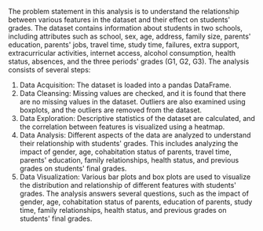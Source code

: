 The problem statement in this analysis is to understand the relationship between various features in the dataset and their effect on students' grades. The dataset contains information about students in two schools, including attributes such as school, sex, age, address, family size, parents' education, parents' jobs, travel time, study time, failures, extra support, extracurricular activities, internet access, alcohol consumption, health status, absences, and the three periods' grades (G1, G2, G3).
The analysis consists of several steps:
1.	Data Acquisition: The dataset is loaded into a pandas DataFrame.
2.	Data Cleansing: Missing values are checked, and it is found that there are no missing values in the dataset. Outliers are also examined using boxplots, and the outliers are removed from the dataset.
3.	Data Exploration: Descriptive statistics of the dataset are calculated, and the correlation between features is visualized using a heatmap.
4.	Data Analysis: Different aspects of the data are analyzed to understand their relationship with students' grades. This includes analyzing the impact of gender, age, cohabitation status of parents, travel time, parents' education, family relationships, health status, and previous grades on students' final grades.
5.	Data Visualization: Various bar plots and box plots are used to visualize the distribution and relationship of different features with students' grades.
The analysis answers several questions, such as the impact of gender, age, cohabitation status of parents, education of parents, study time, family relationships, health status, and previous grades on students' final grades. 


